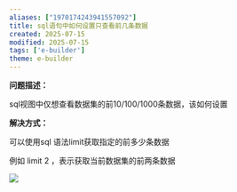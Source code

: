 ```yaml
---
aliases: ["1970174243941557092"]
title: sql语句中如何设置只查看前几条数据
created: 2025-07-15
modified: 2025-07-15
tags: ['e-builder']
theme: e-builder
---
```


**问题描述：**

sql视图中仅想查看数据集的前10/100/1000条数据，该如何设置

**解决方式：**

可以使用sql 语法limit获取指定的前多少条数据

例如 limit 2 ，表示获取当前数据集的前两条数据

![](ce4935d9b39c8fad541a3f4140fedb7a.jpg)